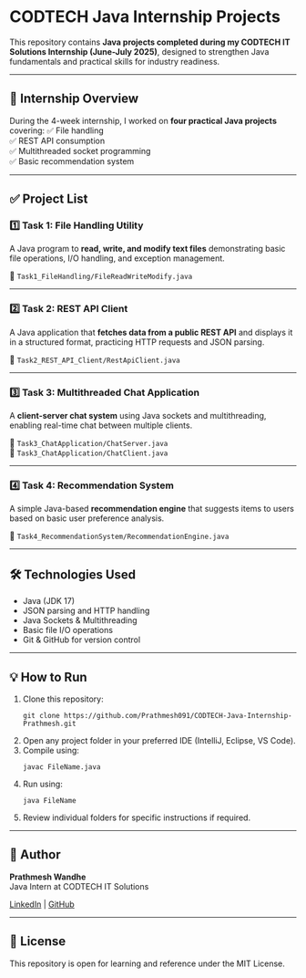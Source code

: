 # CODTECH Java Internship Projects

This repository contains **Java projects completed during my CODTECH IT Solutions Internship (June-July 2025)**, designed to strengthen Java fundamentals and practical skills for industry readiness.

---

## 🚀 Internship Overview

During the 4-week internship, I worked on **four practical Java projects** covering:
✅ File handling  
✅ REST API consumption  
✅ Multithreaded socket programming  
✅ Basic recommendation system

---

## ✅ Project List

### 1️⃣ Task 1: File Handling Utility
A Java program to **read, write, and modify text files** demonstrating basic file operations, I/O handling, and exception management.

📂 `Task1_FileHandling/FileReadWriteModify.java`

---

### 2️⃣ Task 2: REST API Client
A Java application that **fetches data from a public REST API** and displays it in a structured format, practicing HTTP requests and JSON parsing.

📂 `Task2_REST_API_Client/RestApiClient.java`

---

### 3️⃣ Task 3: Multithreaded Chat Application
A **client-server chat system** using Java sockets and multithreading, enabling real-time chat between multiple clients.

📂 `Task3_ChatApplication/ChatServer.java`  
📂 `Task3_ChatApplication/ChatClient.java`

---

### 4️⃣ Task 4: Recommendation System
A simple Java-based **recommendation engine** that suggests items to users based on basic user preference analysis.

📂 `Task4_RecommendationSystem/RecommendationEngine.java`

---

## 🛠️ Technologies Used
- Java (JDK 17)
- JSON parsing and HTTP handling
- Java Sockets & Multithreading
- Basic file I/O operations
- Git & GitHub for version control

---

## 💡 How to Run
1. Clone this repository:
    ```
    git clone https://github.com/Prathmesh091/CODTECH-Java-Internship-Prathmesh.git
    ```
2. Open any project folder in your preferred IDE (IntelliJ, Eclipse, VS Code).
3. Compile using:
    ```
    javac FileName.java
    ```
4. Run using:
    ```
    java FileName
    ```
5. Review individual folders for specific instructions if required.

---

## 🌟 Author
**Prathmesh Wandhe**  
Java Intern at CODTECH IT Solutions

[LinkedIn](https://www.linkedin.com) | [GitHub](https://github.com/Prathmesh091)

---

## 📌 License
This repository is open for learning and reference under the MIT License.
